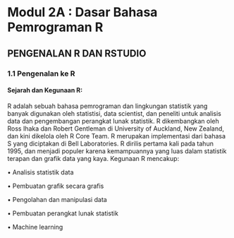 # Modul 2A : Dasar Bahasa Pemrograman R

## PENGENALAN R DAN RSTUDIO

### 1.1 Pengenalan ke R

#### Sejarah dan Kegunaan R:

R adalah sebuah bahasa pemrograman dan lingkungan statistik yang banyak digunakan oleh statistisi, data scientist, dan peneliti untuk analisis data dan pengembangan perangkat lunak statistik. R dikembangkan oleh Ross Ihaka dan Robert Gentleman di University of Auckland, New Zealand, dan kini dikelola oleh R Core Team. R merupakan implementasi dari bahasa S yang diciptakan di Bell Laboratories. R dirilis pertama kali pada tahun 1995, dan menjadi populer karena kemampuannya yang luas dalam statistik terapan dan grafik data yang kaya.
Kegunaan R mencakup:

  •	Analisis statistik data
  
  •	Pembuatan grafik secara grafis
  
  •	Pengolahan dan manipulasi data
  
  •	Pembuatan perangkat lunak statistik
  
  •	Machine learning
